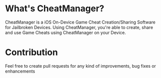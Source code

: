 # What's CheatManager?
CheatManager is a iOS On-Device Game Cheat Creation/Sharing Software for Jailbroken Devices. Using CheatManager, you're able to create, share and use Game Cheats using CheatManager on your Device.

# Contribution
Feel free to create pull requests for any kind of improvements, bug fixes or enhancements
